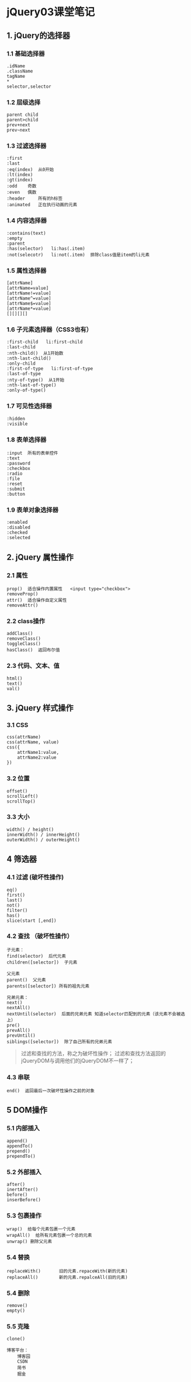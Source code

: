 # jQuery03课堂笔记

## 1. jQuery的选择器

### 1.1 基础选择器

```
.idName
.className
tagName
*
selector,selector
```

### 1.2 层级选择

```
parent child
parent>child
prev+next
prev~next
```

### 1.3 过滤选择器

```
:first
:last
:eq(index)  从0开始
:lt(index)
:gt(index)
:odd	奇数
:even	偶数
:header		所有的h标签
:animated   正在执行动画的元素
```

### 1.4 内容选择器

```
:contains(text)
:empty
:parent
:has(selector)   li:has(.item) 
:not(selecotr)	 li:not(.item)  排除class值是item的li元素
```

### 1.5 属性选择器

```
[attrName]
[attrName=value]
[attrName!=value]
[attrName^=value]
[attrName$=value]
[attrName*=value]
[][][][]
```

### 1.6 子元素选择器（CSS3也有）

````
:first-child   li:first-child 
:last-child
:nth-child()  从1开始数
:nth-last-child()
:only-child
:first-of-type   li:first-of-type
:last-of-type
:nty-of-type()  从1开始
:nth-last-of-type()
:only-of-type()
````

### 1.7 可见性选择器

```
:hidden
:visible
```

### 1.8 表单选择器

```
:input  所有的表单控件
:text
:password
:checkbox
:radio
:file
:reset
:submit
:button
```

### 1.9 表单对象选择器

```
:enabled
:disabled
:checked
:selected
```





## 2. jQuery 属性操作

### 2.1 属性

```
prop()  适合操作内置属性   <input type="checkbox">
removeProp()	
attr()  适合操作自定义属性
removeAttr()
```

### 2.2 class操作

```
addClass()
removeClass()
toggleClass()
hasClass()  返回布尔值
```

### 2.3 代码、文本、值

```
html()
text()
val()
```



## 3. jQuery 样式操作

### 3.1 CSS

```
css(attrName)
css(attrName, value)
css({
	attrName1:value,
	attrName2:value
})
```



### 3.2 位置

```
offset()  
scrollLeft()
scrollTop()
```

### 3.3 大小

```
width() / height()
innerWidth() / innerHeight()
outerWidth() / outerHeight()
```



##  4 筛选器

### 4.1 过滤 (破坏性操作)

```
eq()
first()
last()
not()
filter()
has()
slice(start [,end])   
```



### 4.2 查找 （破坏性操作）

```
子元素：
find(selector)  后代元素
children([selector])  子元素

父元素
parent()  父元素
parents([selector]) 所有的祖先元素

兄弟元素：
next()
nextAll()
nextUntil(selector)  后面的兄弟元素 知道selector匹配到的元素（该元素不会被选上）
pre()
prevAll()
prevUntil()
siblings([selector])  除了自己所有的兄弟元素

```

> 过滤和查找的方法，称之为破坏性操作； 过滤和查找方法返回的jQueryDOM与调用他们的jQueryDOM不一样了；



### 4.3 串联

```
end()  返回最后一次破坏性操作之前的对象
```





## 5 DOM操作

### 5.1 内部插入

```
append()
appendTo()
prepend()
prependTo()
```

### 5.2 外部插入

```
after()
inertAfter()
before()
inserBefore()
```

### 5.3 包裹操作

```
wrap()  给每个元素包裹一个元素
wrapAll()  给所有元素包裹一个总的元素
unwrap() 删除父元素
```

### 5.4 替换

```
replaceWith()		旧的元素.repaceWith(新的元素)
replaceAll()		新的元素.repalceAll(旧的元素)
```

### 5.4 删除

```
remove()
empty()
```

### 5.5 克隆

```
clone()  
```







































```
博客平台：
	博客园
	CSDN
	简书
	掘金
```

